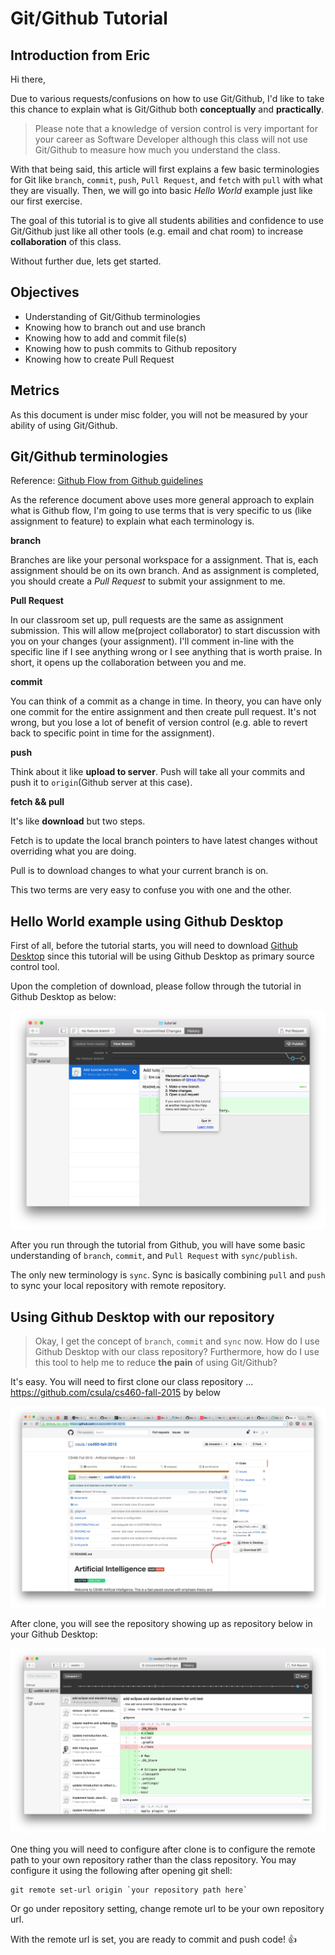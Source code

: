 # Git/Github Tutorial

## Introduction from Eric

Hi there,

Due to various requests/confusions on how to use Git/Github, I'd like to take this chance to explain what is Git/Github both **conceptually** and **practically**.

> Please note that a knowledge of version control is very important for your career as Software Developer although this class will not use Git/Github to measure how much you understand the class.

With that being said, this article will first explains a few basic terminologies for Git like `branch`, `commit`, `push`, `Pull Request`, and `fetch` with `pull` with what they are visually. Then, we will go into basic *Hello World* example just like our first exercise.

The goal of this tutorial is to give all students abilities and confidence to use Git/Github just like all other tools (e.g. email and chat room) to increase **collaboration** of this class.

Without further due, lets get started.

## Objectives

* Understanding of Git/Github terminologies
* Knowing how to branch out and use branch
* Knowing how to add and commit file(s)
* Knowing how to push commits to Github repository
* Knowing how to create Pull Request

## Metrics

As this document is under misc folder, you will not be measured by your ability of using Git/Github.

## Git/Github terminologies

Reference: [Github Flow from Github guidelines][1]

As the reference document above uses more general approach to explain what is Github flow, I'm going to use terms that is very specific to us (like assignment to feature) to explain what each terminology is.

**branch**

Branches are like your personal workspace for a assignment. That is, each assignment should be on its own branch. And as assignment is completed, you should create a *Pull Request* to submit your assignment to me.

**Pull Request**

In our classroom set up, pull requests are the same as assignment submission. This will allow me(project collaborator) to start discussion with you on your changes (your assignment). I'll comment in-line with the specific line if I see anything wrong or I see anything that is worth praise. In short, it opens up the collaboration between you and me.

**commit**

You can think of a commit as a change in time. In theory, you can have only one commit for the entire assignment and then create pull request. It's not wrong, but you lose a lot of benefit of version control (e.g. able to revert back to specific point in time for the assignment).

**push**

Think about it like **upload to server**. Push will take all your commits and push it to `origin`(Github server at this case).

**fetch && pull**

It's like **download** but two steps.

Fetch is to update the local branch pointers to have latest changes without overriding what you are doing.

Pull is to download changes to what your current branch is on.

This two terms are very easy to confuse you with one and the other.

## Hello World example using Github Desktop

First of all, before the tutorial starts, you will need to download [Github Desktop][2] since this tutorial will be using Github Desktop as primary source control tool.

Upon the completion of download, please follow through the tutorial in Github Desktop as below:

![Github Tutorial](github-tutorial.png)

After you run through the tutorial from Github, you will have some basic understanding of `branch`, `commit`, and `Pull Request` with `sync/publish`.

The only new terminology is `sync`. Sync is basically combining `pull` and `push` to sync your local repository with remote repository.

## Using Github Desktop with our repository

> Okay, I get the concept of `branch`, `commit` and `sync` now. How do I use Github Desktop with our class repository? Furthermore, how do I use this tool to help me to reduce **the pain** of using Git/Github?

It's easy. You will need to first clone our class repository ... https://github.com/csula/cs460-fall-2015 by below

![Clone class repository](clone-class-repository.png)

After clone, you will see the repository showing up as repository below in your Github Desktop:

![After cloned](after-clone.png)

One thing you will need to configure after clone is to configure the remote path to your own repository rather than the class repository. You may configure it using the following after opening git shell:

```
git remote set-url origin `your repository path here`
```

Or go under repository setting, change remote url to be your own repository url.

With the remote url is set, you are ready to commit and push code! :+1:

[1]: https://guides.github.com/introduction/flow/
[2]:https://desktop.github.com/

